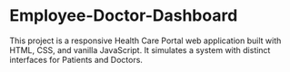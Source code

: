 # Employee-Doctor-Dashboard
This project is a responsive Health Care Portal web application built with HTML, CSS, and vanilla JavaScript. It simulates a system with distinct interfaces for Patients and Doctors.
